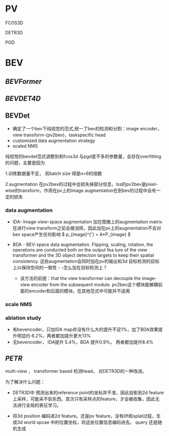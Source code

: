# PV

FCOS3D

DETR3D

PGD

# BEV
## *BEVFormer*
## *BEVDET4D*
## BEVDet

- 确定了一个bev下纯视觉的范式,统一了bev的检测和分割：image encoder， view transform-(pv2bev)，taskspecific head
- customized data augmentation strategy
- scaled NMS

纯视觉的bevdet范式调整到和fcos3d 与pgd差不多的参数量，会存在overfitting的问题，主要是因为

1.训练数据量不足， 另batch size 得是n=6的倍数

2.augmentation 在pv2bev的过程中会损失掉部分信息，lss的pv2bev是pixel-wise的transform，作用在pv上的image augmentation在到bev的过程中会有一定的损失

### data augmentation

- IDA- Image-view-space augmentation 加在图像上的augmentation matrix 在进行view transform之前会被消除，因此加在pv上的augmentation不会对bev space产生任何影响
$ p_{image}^{'} = A*P_{image} $ 

- BDA - BEV-space data augmentation. Flipping, scaling, rotation, the operations are conducted both on the output fea ture of the view transformer and the 3D object detection targets to keep their spatial consistency.  这些augmentation会同时加在pv的输出和3d 目标检测的目标上以保持空间的一致性 - -怎么加在目标检测上？

  - 该方法的前提：that the view transformer can decouple the image- view encoder from the subsequent module. pv2bev这个模块能解耦前面的encoder和后面的模块，在其他范式中可能并不适用

###  scale NMS

###  ablation study 

-  有bevencoder，只加IDA map并没有什么大的提升不足1%，加了BDA效果提升明显约 6.2%，两者都加提升更大13%
- 无bevencoder， IDA提升 5.4%，BDA 提升0.9%， 两者都加提升8.4%

## *PETR*

multi-view ， transformer based 检测head， 对DETR3D的一种改进。

为了解决什么问题：

- DETR3D中 预测出来的reference point的坐标并不准，因此投影到2d feature上采样，可能采不到东西。其次只有采样点的feature，才会被收集，因此无法进行全局的表征学习。

- 将3d position 编码进2d feature。还是pv feature，没有lift和splat过程，生成3d world spcae 中的位置坐标，将这些位置信息编码进去。 query 还是随机生成









